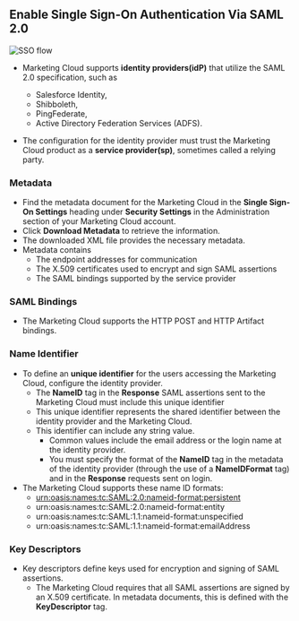 ## Enable Single Sign-On Authentication Via SAML 2.0

![SSO flow](img/mc-sso-saml-2.png)

- Marketing Cloud supports **identity providers(idP)** that utilize the SAML 2.0 specification, such as 
    - Salesforce Identity, 
    - Shibboleth, 
    - PingFederate, 
    - Active Directory Federation Services (ADFS). 

- The configuration for the identity provider must trust the Marketing Cloud product as a **service provider(sp)**, sometimes called a relying party.

### Metadata
- Find the metadata document for the Marketing Cloud in the **Single Sign-On Settings** heading under **Security Settings** in the Administration section of your Marketing Cloud account. 
- Click **Download Metadata** to retrieve the information. 
- The downloaded XML file provides the necessary metadata.
- Metadata contains
    - The endpoint addresses for communication
    - The X.509 certificates used to encrypt and sign SAML assertions
    - The SAML bindings supported by the service provider

### SAML Bindings
- The Marketing Cloud supports the HTTP POST and HTTP Artifact bindings.

### Name Identifier
- To define an **unique identifier** for the users accessing the Marketing Cloud, configure the identity provider. 
    - The **NameID** tag in the **Response** SAML assertions sent to the Marketing Cloud must include this unique identifier
    - This unique identifier represents the shared identifier between the identity provider and the Marketing Cloud. 
    - This identifier can include any string value. 
        - Common values include the email address or the login name at the identity provider. 
        - You must specify the format of the **NameID** tag in the metadata of the identity provider (through the use of a **NameIDFormat** tag) and in the **Response** requests sent on login. 
- The Marketing Cloud supports these name ID formats:
    - [urn:oasis:names:tc:SAML:2.0:nameid-format:persistent](https://support.pingidentity.com/s/article/SAML-Name-ID-urn-oasis-names-tc-SAML-2-0-nameid-format-persistent)
    - urn:oasis:names:tc:SAML:2.0:nameid-format:entity
    - urn:oasis:names:tc:SAML:1.1:nameid-format:unspecified
    - urn:oasis:names:tc:SAML:1.1:nameid-format:emailAddress

### Key Descriptors
 - Key descriptors define keys used for encryption and signing of SAML assertions. 
    - The Marketing Cloud requires that all SAML assertions are signed by an X.509 certificate. In metadata documents, this is defined with the **KeyDescriptor** tag.
 
                                                     



